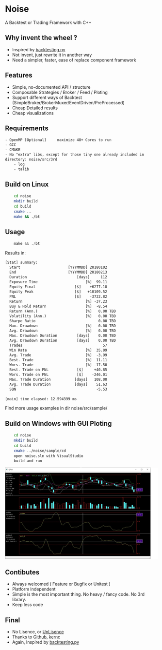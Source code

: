 Noise
=====
A Backtest or Trading Framework with C++


Why invent the wheel ?
------------
* Inspired by [backtesting.py](https://kernc.github.io/backtesting.py)
* Not invent, just rewrite it in another way
* Need a simpler, faster, ease of replace component framework


Features
--------
* Simple, no-documented API / structure
* Composable Strategies / Broker / Feed / Ploting
* Support different ways of Backtest (SimpleBroker/BrokerMuxer/EventDriven/PreProcessed)
* Cheap Detailed results
* Cheap visualizations


Requirements
------------
```
- OpenMP [Optional]     maximize 48+ Cores to run
- GCC
- CMAKE
- No "extra" libs, except for those tiny one already included in directory: noise/src/3rd
    - log
    - talib
```


Build on Linux
--------------
```sh
    cd noise
    mkdir build
    cd build
    cmake ..
    make && ./bt
```

Usage
-----
```c
    make && ./bt
```

Results in:

```text
[Stat] summary:
  Start                      [YYYMMDD] 20180102
  End                        [YYYMMDD] 20180213
  Duration                       [days]     112
  Exposure Time                      [%]  99.11
  Equity Final                  [$]    +6277.18
  Equity Peak                   [$]   +10109.52
  PNL                           [$]    -3722.82
  Return                             [%] -37.23
  Buy & Hold Return                  [%]  -8.54
  Return (Ann.)                      [%]   0.00 TBD
  Volatility (Ann.)                  [%]   0.00 TBD
  Sharpe Ratio                             0.00 TBD
  Max. Drawdown                      [%]   0.00 TBD
  Avg. Drawdown                      [%]   0.00 TBD
  Max. Drawdown Duration         [days]    0.00 TBD
  Avg. Drawdown Duration         [days]    0.00 TBD
  Trades                                     57
  Win Rate                           [%]  35.09
  Avg. Trade                         [%]  -3.99
  Best. Trade                        [%]  11.11
  Wors. Trade                        [%] -17.50
  Best. Trade on PNL             [$]     +40.85
  Wors. Trade on PNL             [$]    -246.01
  Max. Trade Duration           [days]   108.00
  Avg. Trade Duration           [days]    51.63
  SQN                                     -5.53

[main] time elapsed: 12.594399 ms
```

Find more usage examples in dir noise/src/sample/


Build on Windows with GUI Ploting
--------------
```sh
    cd noise
    mkdir build
    cd build
    cmake ../noise/sample/cd
    open noise.sln with VisualStudio
    build and run
```
![output_image](data/qplot.jpg)

Contibutes
----------
- Always welcomed ( Feature or Bugfix or Unitest )
- Platform Independent
- Simple is the most important thing. No heavy / fancy code. No 3rd library.
- Keep less code

Final
-----
* No Lisence, or [UnLisence](https://unlicense.org/)
* Thanks to [Github](https://github.com/), [kernc](https://github.com/kernc)
* Again, Inspired by [backtesting.py](https://kernc.github.io/backtesting.py)
